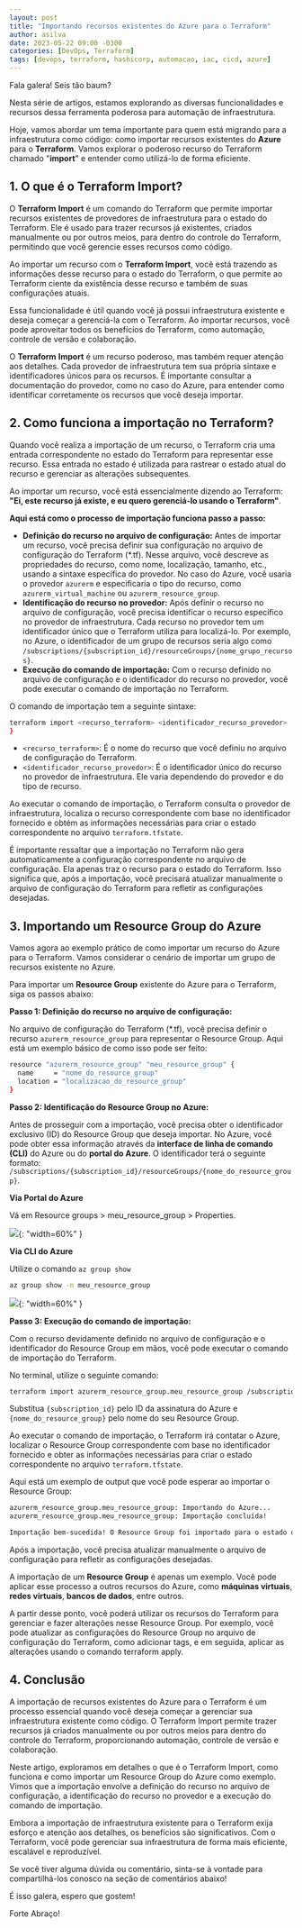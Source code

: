 ```yaml
---
layout: post
title: "Importando recursos existentes do Azure para o Terraform"
author: asilva
date: 2023-05-22 09:00 -0300
categories: [DevOps, Terraform]
tags: [devops, terraform, hashicorp, automacao, iac, cicd, azure]
---
```


Fala galera! Seis tão baum?

Nesta série de artigos, estamos explorando as diversas funcionalidades e recursos dessa ferramenta poderosa para automação de infraestrutura. 

Hoje, vamos abordar um tema importante para quem está migrando para a infraestrutura como código: como importar recursos existentes do **Azure** para o **Terraform**. Vamos explorar o poderoso recurso do Terraform chamado "**import**" e entender como utilizá-lo de forma eficiente.

## **1. O que é o Terraform Import?**

O **Terraform** **Import** é um comando do Terraform que permite importar recursos existentes de provedores de infraestrutura para o estado do Terraform. Ele é usado para trazer recursos já existentes, criados manualmente ou por outros meios, para dentro do controle do Terraform, permitindo que você gerencie esses recursos como código.

Ao importar um recurso com o **Terraform Import**, você está trazendo as informações desse recurso para o estado do Terraform, o que permite ao Terraform ciente da existência desse recurso e também de suas configurações atuais.

Essa funcionalidade é útil quando você já possui infraestrutura existente e deseja começar a gerenciá-la com o Terraform. Ao importar recursos, você pode aproveitar todos os benefícios do Terraform, como automação, controle de versão e colaboração.

O **Terraform** **Import** é um recurso poderoso, mas também requer atenção aos detalhes. Cada provedor de infraestrutura tem sua própria sintaxe e identificadores únicos para os recursos. É importante consultar a documentação do provedor, como no caso do Azure, para entender como identificar corretamente os recursos que você deseja importar.

## **2. Como funciona a importação no Terraform?**

Quando você realiza a importação de um recurso, o Terraform cria uma entrada correspondente no estado do Terraform para representar esse recurso. Essa entrada no estado é utilizada para rastrear o estado atual do recurso e gerenciar as alterações subsequentes.

Ao importar um recurso, você está essencialmente dizendo ao Terraform: **"Ei, este recurso já existe, e eu quero gerenciá-lo usando o Terraform"**.

**Aqui está como o processo de importação funciona passo a passo:**

- **Definição do recurso no arquivo de configuração:** Antes de importar um recurso, você precisa definir sua configuração no arquivo de configuração do Terraform (*.tf). Nesse arquivo, você descreve as propriedades do recurso, como nome, localização, tamanho, etc., usando a sintaxe específica do provedor. No caso do Azure, você usaria o provedor `azurerm` e especificaria o tipo do recurso, como `azurerm_virtual_machine` ou `azurerm_resource_group`.
- **Identificação do recurso no provedor:** Após definir o recurso no arquivo de configuração, você precisa identificar o recurso específico no provedor de infraestrutura. Cada recurso no provedor tem um identificador único que o Terraform utiliza para localizá-lo. Por exemplo, no Azure, o identificador de um grupo de recursos seria algo como `/subscriptions/{subscription_id}/resourceGroups/{nome_grupo_recursos}`.
- **Execução do comando de importação:** Com o recurso definido no arquivo de configuração e o identificador do recurso no provedor, você pode executar o comando de importação no Terraform. 

O comando de importação tem a seguinte sintaxe:

````bash
terraform import <recurso_terraform> <identificador_recurso_provedor>
}
````

- `<recurso_terraform>`: É o nome do recurso que você definiu no arquivo de configuração do Terraform.
- `<identificador_recurso_provedor>`: É o identificador único do recurso no provedor de infraestrutura. Ele varia dependendo do provedor e do tipo de recurso.

Ao executar o comando de importação, o Terraform consulta o provedor de infraestrutura, localiza o recurso correspondente com base no identificador fornecido e obtém as informações necessárias para criar o estado correspondente no arquivo `terraform.tfstate`.

É importante ressaltar que a importação no Terraform não gera automaticamente a configuração correspondente no arquivo de configuração. Ela apenas traz o recurso para o estado do Terraform. Isso significa que, após a importação, você precisará atualizar manualmente o arquivo de configuração do Terraform para refletir as configurações desejadas.

## **3. Importando um Resource Group do Azure**

Vamos agora ao exemplo prático de como importar um recurso do Azure para o Terraform. Vamos considerar o cenário de importar um grupo de recursos existente no Azure.

Para importar um **Resource Group** existente do Azure para o Terraform, siga os passos abaixo:

**Passo 1: Definição do recurso no arquivo de configuração:**

No arquivo de configuração do Terraform (*.tf), você precisa definir o recurso `azurerm_resource_group` para representar o Resource Group. Aqui está um exemplo básico de como isso pode ser feito:

````bash
resource "azurerm_resource_group" "meu_resource_group" {
  name     = "nome_do_resource_group"
  location = "localizacao_do_resource_group"
}
````

**Passo 2: Identificação do Resource Group no Azure:**

Antes de prosseguir com a importação, você precisa obter o identificador exclusivo (ID) do Resource Group que deseja importar. No Azure, você pode obter essa informação através da **interface de linha de comando (CLI)** do Azure ou do **portal do Azure**. O identificador terá o seguinte formato: `/subscriptions/{subscription_id}/resourceGroups/{nome_do_resource_group}`.

**Via Portal do Azure**

Vá em Resource groups > meu_resource_group > Properties.

![](/assets/img/70/tf-impor01.png){: "width=60%" }

**Via CLI do Azure**

Utilize o comando `az group show`

````bash
az group show -n meu_resource_group
````

![](/assets/img/70/tf-import02.png){: "width=60%" }

**Passo 3: Execução do comando de importação:**

Com o recurso devidamente definido no arquivo de configuração e o identificador do Resource Group em mãos, você pode executar o comando de importação do Terraform. 

No terminal, utilize o seguinte comando:

````bash
terraform import azurerm_resource_group.meu_resource_group /subscriptions/{subscription_id}/resourceGroups/{nome_do_resource_group}
````

Substitua `{subscription_id}` pelo ID da assinatura do Azure e `{nome_do_resource_group}` pelo nome do seu Resource Group.

Ao executar o comando de importação, o Terraform irá contatar o Azure, localizar o Resource Group correspondente com base no identificador fornecido e obter as informações necessárias para criar o estado correspondente no arquivo `terraform.tfstate`.

Aqui está um exemplo de output que você pode esperar ao importar o Resource Group:

````bash
azurerm_resource_group.meu_resource_group: Importando do Azure...
azurerm_resource_group.meu_resource_group: Importação concluída!

Importação bem-sucedida! O Resource Group foi importado para o estado do Terraform. Agora você pode gerenciar esse recurso utilizando o Terraform.
````

Após a importação, você precisa atualizar manualmente o arquivo de configuração para refletir as configurações desejadas.

A importação de um **Resource Group** é apenas um exemplo. Você pode aplicar esse processo a outros recursos do Azure, como **máquinas virtuais**, **redes virtuais**, **bancos de dados**, entre outros.

A partir desse ponto, você poderá utilizar os recursos do Terraform para gerenciar e fazer alterações nesse Resource Group. Por exemplo, você pode atualizar as configurações do Resource Group no arquivo de configuração do Terraform, como adicionar tags, e em seguida, aplicar as alterações usando o comando terraform apply.

## **4. Conclusão**

A importação de recursos existentes do Azure para o Terraform é um processo essencial quando você deseja começar a gerenciar sua infraestrutura existente como código. O Terraform Import permite trazer recursos já criados manualmente ou por outros meios para dentro do controle do Terraform, proporcionando automação, controle de versão e colaboração.

Neste artigo, exploramos em detalhes o que é o Terraform Import, como funciona e como importar um Resource Group do Azure como exemplo. Vimos que a importação envolve a definição do recurso no arquivo de configuração, a identificação do recurso no provedor e a execução do comando de importação.

Embora a importação de infraestrutura existente para o Terraform exija esforço e atenção aos detalhes, os benefícios são significativos. Com o Terraform, você pode gerenciar sua infraestrutura de forma mais eficiente, escalável e reproduzível. 

Se você tiver alguma dúvida ou comentário, sinta-se à vontade para compartilhá-los conosco na seção de comentários abaixo!

É isso galera, espero que gostem!

Forte Abraço!
